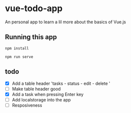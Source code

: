 # vue-todo-app

An personal app to learn a lil more about the basics of Vue.js

## Running this app
```
npm install

npm run serve
```

## todo

- [X] Add a table header 'tasks - status - edit - delete '
- [ ] Make table header good
- [X] Add a task when pressing Enter key
- [ ] Add localstorage into the app
- [ ] Resposiveness